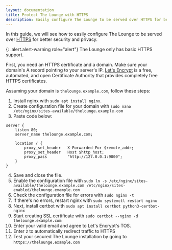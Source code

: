 ```yaml
---
layout: documentation
title: Protect The Lounge with HTTPS
description: Easily configure The Lounge to be served over HTTPS for better security and privacy
---
```


In this guide, we will see how to easily configure The Lounge to be served over [HTTPS](https://en.wikipedia.org/wiki/HTTPS) for better security and privacy.

{: .alert.alert-warning role="alert"}
The Lounge only has basic HTTPS support.

First, you need an HTTPS certificate and a domain. Make sure your domain's A record pointing to your server's IP. [Let's Encrypt](https://letsencrypt.org/) is a free, automated, and open Certificate Authority that provides completely free HTTPS certificates.

Assuming your domain is `thelounge.example.com`, follow these steps:

1. Install nginx with `sudo apt install nginx`.
2. Create configuration file for your domain with `sudo nano /etc/nginx/sites-available/thelounge.example.com`
3. Paste code below:
```
server {
    listen 80;
    server_name thelounge.example.com;

    location / {
        proxy_set_header   X-Forwarded-For $remote_addr;
        proxy_set_header   Host $http_host;
        proxy_pass         "http://127.0.0.1:9000";
    }
}
```
4. Save and close the file.
5. Enable the configuration file with `sudo ln -s /etc/nginx/sites-available/thelounge.example.com /etc/nginx/sites-enabled/thelounge.example.com`
6. Check the configuration file for errors with `sudo nginx -t`
7. If there's no errors, restart nginx with `sudo systemctl restart nginx`
8. Next, install certbot with `sudo apt install certbot python3-certbot-nginx`
9. Start creating SSL certificate with `sudo certbot --nginx -d thelounge.example.com`
10. Enter your valid email and agree to Let's Encrypt's TOS.
11. Enter `2` to automatically redirect traffic to HTTPS
12. Test your secured The Lounge installation by going to `https://thelounge.example.com`
